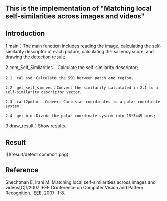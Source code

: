 ## This is the implementation of "Matching local self-similarities across images and videos"
## Introduction
1  main：The main function includes reading the image, calculating the self-similarity descriptor of each picture, calculating the saliency score, and drawing the detection result; 

2  com_Self_Similarities：Calculate the self-similarity descriptor;

    2.1  cal_ssd：Calculate the SSD between patch and region；
    
    2.2  get_self_sim_vec：Convert the similarity calculated in 2.1 to a self-similarity descriptor vector;
    
    2.3  cart2polar： Convert Cartesian coordinates to a polar coordinate system; 
    
    2.4  get_bin：Divide the polar coordinate system into 15*3=45 bins;
    
3  draw_result：Show results.

## Result
![](result/detect common.png)

## Reference
Shechtman E, Irani M. Matching local self-similarities across images and videos[C]//2007 IEEE Conference on Computer Vision and Pattern Recognition. IEEE, 2007: 1-8.
